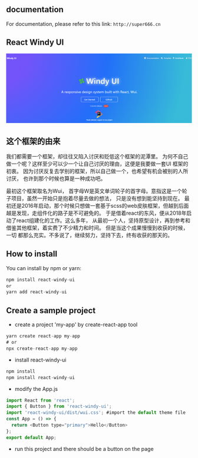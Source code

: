 ## documentation
For documentation, please refer to this link:  ```http://super666.cn```

## React Windy UI
![preview](static/pic.png)


## 这个框架的由来
我们都需要一个框架，却往往又陷入讨厌和贬低这个框架的泥潭里。 为何不自己做一个呢？这样至少可以少一个让自己讨厌的理由，这便是我要做一套UI 框架的初衷。 
因为讨厌反复去学别的框架，所以自己做一个，也希望有机会被别的人所讨厌， 也许到那个时候也算是一种成功吧。  

最初这个框架取名为Wui， 首字母W是英文单词轮子的首字母。意指这是一个轮子项目，虽然一开始只是抱着尽量去做的想法， 只是没有想到能坚持到现在。
最初还是2016年启动，那个时候只想做一套基于scss的web皮肤框架，但越到后面 越是发现，走组件化的路子是不可避免的。
于是借着react的东风，便从2018年启动了react组建化的工作。这么多年， 从最初一个人，坚持原型设计，再到参考和借鉴其他框架，着实费了不少精力和时间。
但是当这个成果慢慢到收获的时候，一切 都那么充实。不多说了，继续努力，坚持下去，终有收获的那天的。

## How to install
You can install by npm or yarn:
```js
npm install react-windy-ui
or
yarn add react-windy-ui
```

## Create a sample project
* create a project 'my-app' by create-react-app tool
```js
yarn create react-app my-app
# or
npx create-react-app my-app
```
* install react-windy-ui 
```js
npm install
npm install react-windy-ui
```

* modify the App.js 
```js
import React from 'react';
import { Button } from 'react-windy-ui';
import 'react-windy-ui/dist/wui.css'; #import the default theme file
const App = () => {
  return <Button type="primary">Hello</Button>
};
export default App;
```
* run this project and there should be a button on the page
